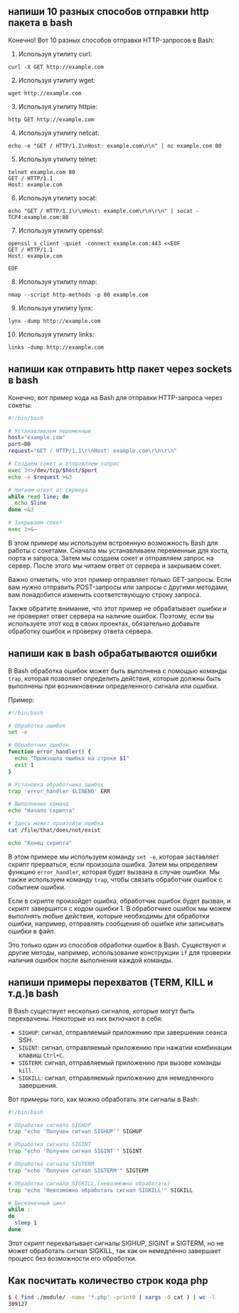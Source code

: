 ## напиши 10 разных способов отправки http пакета в bash

Конечно! Вот 10 разных способов отправки HTTP-запросов в Bash:

1. Используя утилиту curl:

```
curl -X GET http://example.com
```

2. Используя утилиту wget:

```
wget http://example.com
```

3. Используя утилиту httpie:

```
http GET http://example.com
```

4. Используя утилиту netcat:

```
echo -e "GET / HTTP/1.1\nHost: example.com\n\n" | nc example.com 80
```

5. Используя утилиту telnet:

```
telnet example.com 80
GET / HTTP/1.1
Host: example.com
```

6. Используя утилиту socat:

```
echo "GET / HTTP/1.1\r\nHost: example.com\r\n\r\n" | socat - TCP4:example.com:80
```

7. Используя утилиту openssl:

```
openssl s_client -quiet -connect example.com:443 <<EOF
GET / HTTP/1.1
Host: example.com

EOF
```

8. Используя утилиту nmap:

```
nmap --script http-methods -p 80 example.com
```

9. Используя утилиту lynx:

```
lynx -dump http://example.com
```

10. Используя утилиту links:

```
links -dump http://example.com
```

## напиши как отправить http пакет через sockets в bash

Конечно, вот пример кода на Bash для отправки HTTP-запроса через сокеты:

```bash
#!/bin/bash

# Устанавливаем переменные
host="example.com"
port=80
request="GET / HTTP/1.1\r\nHost: example.com\r\n\r\n"

# Создаем сокет и отправляем запрос
exec 3<>/dev/tcp/$host/$port
echo -e $request >&3

# Читаем ответ от сервера
while read line; do
  echo $line
done <&3

# Закрываем сокет
exec 3>&-
```

В этом примере мы используем встроенную возможность Bash для работы с сокетами. Сначала мы устанавливаем переменные для хоста, порта и запроса. Затем мы создаем сокет и отправляем запрос на сервер. После этого мы читаем ответ от сервера и закрываем сокет.

Важно отметить, что этот пример отправляет только GET-запросы. Если вам нужно отправить POST-запросы или запросы с другими методами, вам понадобится изменить соответствующую строку запроса.

Также обратите внимание, что этот пример не обрабатывает ошибки и не проверяет ответ сервера на наличие ошибок. Поэтому, если вы используете этот код в своих проектах, обязательно добавьте обработку ошибок и проверку ответа сервера.

## напиши как в bash обрабатываются ошибки

В Bash обработка ошибок может быть выполнена с помощью команды `trap`, которая позволяет определить действия, которые должны быть выполнены при возникновении определенного сигнала или ошибки.

Пример:

```bash
#!/bin/bash

# Обработка ошибок
set -e

# Обработчик ошибок
function error_handler() {
  echo "Произошла ошибка на строке $1"
  exit 1
}

# Установка обработчика ошибок
trap 'error_handler $LINENO' ERR

# Выполнение команд
echo "Начало скрипта"

# Здесь может произойти ошибка
cat /file/that/does/not/exist

echo "Конец скрипта"
```

В этом примере мы используем команду `set -e`, которая заставляет скрипт прерваться, если произошла ошибка. Затем мы определяем функцию `error_handler`, которая будет вызвана в случае ошибки. Мы также используем команду `trap`, чтобы связать обработчик ошибок с событием ошибки.

Если в скрипте произойдет ошибка, обработчик ошибок будет вызван, и скрипт завершится с кодом ошибки 1. В обработчике ошибок мы можем выполнять любые действия, которые необходимы для обработки ошибки, например, отправлять сообщения об ошибке или записывать ошибки в файл.

Это только один из способов обработки ошибок в Bash. Существуют и другие методы, например, использование конструкции `if` для проверки наличия ошибок после выполнения каждой команды.

## напиши примеры перехватов (TERM, KILL и т.д.)в bash

В Bash существует несколько сигналов, которые могут быть перехвачены. Некоторые из них включают в себя:

- `SIGHUP`: сигнал, отправляемый приложению при завершении сеанса SSH.
- `SIGINT`: сигнал, отправляемый приложению при нажатии комбинации клавиш `Ctrl+C`.
- `SIGTERM`: сигнал, отправляемый приложению при вызове команды `kill`.
- `SIGKILL`: сигнал, отправляемый приложению для немедленного завершения.

Вот примеры того, как можно обработать эти сигналы в Bash:

```bash
#!/bin/bash

# Обработка сигнала SIGHUP
trap "echo 'Получен сигнал SIGHUP'" SIGHUP

# Обработка сигнала SIGINT
trap "echo 'Получен сигнал SIGINT'" SIGINT

# Обработка сигнала SIGTERM
trap "echo 'Получен сигнал SIGTERM'" SIGTERM

# Обработка сигнала SIGKILL (невозможно обработать)
trap "echo 'Невозможно обработать сигнал SIGKILL'" SIGKILL

# Бесконечный цикл
while :
do
  sleep 1
done
```

Этот скрипт перехватывает сигналы SIGHUP, SIGINT и SIGTERM, но не может обработать сигнал SIGKILL, так как он немедленно завершает процесс без возможности его обработки.

## Как посчитать количество строк кода php

```bash
$ ( find ./module/ -name '*.php' -print0 | xargs -0 cat ) | wc -l
309127
```

